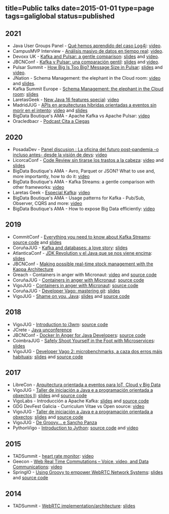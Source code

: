 title=Public talks
date=2015-01-01
type=page
tags=galiglobal
status=published
---------

## 2021

- Java User Groups Panel - [Qué hemos aprendido del caso Log4j](https://www.meetup.com/es-ES/CorunaJUG/events/282806987/): [video](https://www.youtube.com/watch?v=3iCw7kUfmCc).
- CampusMVP Interview - [Análisis masivo de datos en tiempo real](https://www.linkedin.com/feed/update/urn:li:activity:6863414766682161152/): [video](https://www.youtube.com/watch?v=CDs1Svbtb9s).
- Devoxx UK - [Kafka and Pulsar: a gentle comparison](https://www.devoxx.co.uk/talk/?id=9709): [slides](https://docs.google.com/presentation/d/1-lJWwvtjyBrSckzAgr0B5srlbd0OKHMfjFHim9uhd7E/edit?usp=sharing) and [video](https://www.youtube.com/watch?v=ww59G2QXXxc).
- JBCNConf - [Kafka y Pulsar: una comparación gentil](https://www.jbcnconf.com/2021/infoSpeaker.html?ref=2b14d512d954c54d2bce56f69c2a7e1b755bee2f): [slides](https://docs.google.com/presentation/d/11AIyMZ3GCG6-2krQYFI99gE4_unWPqpJM-fAkPGw8Vc/edit?usp=sharing) and [video](https://www.youtube.com/watch?v=9JbYPY4wW_o).
- Pulsar Summit - [How Big Is Too Big? Message Size in Pulsar](https://www.na2021.pulsar-summit.org/all-talks/how-big-is-too-big%3F-message-size-in-pulsar): [slides](https://docs.google.com/presentation/d/17YzgJmjy32piWA72OrW88x329SF_1HHSJJtfdqhq0W8/edit?usp=sharing) and [video](https://www.youtube.com/watch?v=Mispc4z2OHg).
- JNation - Schema Management: the elephant in the Cloud room: [video](https://youtu.be/qWRiblQkJeg?t=989) and [slides](https://docs.google.com/presentation/d/11AIyMZ3GCG6-2krQYFI99gE4_unWPqpJM-fAkPGw8Vc/edit?usp=sharing).
- Kafka Summit Europe - [Schema Management: the elephant in the Cloud room](https://www.kafka-summit.org/sessions/schema-management-the-elephant-in-the-cloud-room): [slides](https://docs.google.com/presentation/d/1e2T-KrOLMxIWK-AOq1i4rMPT0hu38Am_7wI6IU2xq2M/edit?usp=sharing)
- LaretasGeek - [New Java 16 features special](https://www.meetup.com/CorunaJUG/events/277493329/): [video](https://www.youtube.com/watch?v=JoKTs_F4PTs)
- MadridJUG - [APIs en arquitecturas híbridas orientadas a eventos sin morir en el intento](https://www.meetup.com/MadridJUG/events/276514609/): [video](https://www.youtube.com/watch?v=avSI_9Ex3QQ) and [slides](https://docs.google.com/presentation/d/1qYy6dUmJIr8KZtNXR5n9kS7FcgAU5oiXfKMGhkkqogI/edit?usp=sharing)
- BigData Boutique's AMA - Apache Kafka vs Apache Pulsar: [video](https://www.youtube.com/watch?v=GUgAxaO92UY)
- Oracledbacr - [Podcast Cita a Ciegas](https://open.spotify.com/episode/4Uyzyosb4kWvVEbkKqaavI?si=xjPHhf3sRV-2d39fKw0cAQ&nd=1)

## 2020

- PosadaDev - [Panel discusion : La oficina del futuro post-pandemia -o incluso antes- desde la visión de devs](https://convoca.dev/posadev-2020/talk/GZAA8K/): [video](https://youtu.be/fBmiacbdRpE?t=10447)
- LicorcaConf - [Code Review sin tirarse los trastos a la cabeza](https://compostelatech.org/licorcaconf): [video](https://youtu.be/zoaA6ruNhbI?t=1667) and [slides](https://docs.google.com/presentation/d/1zj0pcTbapkHXBFvY43oPZcnHAUupDO9np06pH8Ta6ro/edit?usp=sharing)
- BigData Boutique's AMA - Avro, Parquet or JSON? What to use and, more importantly, how to do it: [video](https://www.youtube.com/watch?v=9-HkE6XNgo8)
- BigData Boutique's AMA - Kafka Streams: a gentle comparison with other frameworks: [video](https://www.youtube.com/watch?v=KRg7jC4EElw)
- Laretas Geek - [Especial Kafka](https://www.meetup.com/CorunaJUG/events/273296959/): [video](https://www.youtube.com/watch?v=L25ryiRmTYQ)
- BigData Boutique's AMA - Usage patterns for Kafka - Pub/Sub, Observer, CQRS and more: [video](https://www.youtube.com/watch?v=mAc7XANAuCo)
- BigData Boutique's AMA - How to expose Big Data efficiently: [video](https://www.youtube.com/watch?v=sH7k5GZ3q00)

## 2019

* CommitConf - [Everything you need to know about Kafka Streams](https://www.koliseo.com/events/commit-2019/r4p/5106829466009600/agenda#/5690945286701056/5662893479559168): [source code](https://github.com/antonmry/kafka-streams-workshop) and [slides](https://docs.google.com/presentation/d/1si7FqPx9hh9e_Ut_kaGFOOJ9ZqLhZa2mvI1YWlDB34s/edit?usp=sharing)
* CoruñaJUG - [Kafka and databases: a love story](https://www.meetup.com/CorunaJUG/events/266199847/): [slides](https://docs.google.com/presentation/d/1QVx3BnoOh0AxqNVPr2H76TJU9-thL2SiGQNqRtjbw_w/edit?usp=sharing)
* AtlanticaConf - [JDK Revolution y el Java que se nos viene encima](https://www.atlanticaconf.com/): [slides](https://docs.google.com/presentation/d/1ha_lbbIhzv0KqwqjmkkCb9GNEPLv_JQfAV6yyVK3tA8/edit?usp=sharing)
* JBCNConf - [Making possible real-time stock management with the Kappa Architecture](https://www.jbcnconf.com/2019/infoTalk.html?id=5caa579738da161235721c42)
* Greach - Containers in anger with Micronaut: [video](https://www.youtube.com/watch?v=2GqK7iy1dWM) and [source code](https://github.com/antonmry/micronaut-app)
* CoruñaJUG - [Containers in anger with Micronaut](https://www.meetup.com/CorunaJUG/events/259528344/): [source code](https://github.com/antonmry/micronaut-app)
* VigoJUG - [Containers in anger with Micronaut](https://www.meetup.com/VigoJUG/events/259527600/): [source code](https://github.com/antonmry/micronaut-app)
* CoruñaJUG - [Developer Vago: mastering git](https://www.meetup.com/CorunaJUG/events/258092694/): [slides](https://drive.google.com/file/d/1hqOyHMeDmeXL2OFsvAGFGfzIgkbzSElr/view)
* VigoJUG - [Shame on you, Java](https://www.meetup.com/VigoJUG/events/257533396/): [slides](https://antonmry.github.io/talk-vigojug-2017-shame-on-you-java/#/) and [source code](https://github.com/antonmry/talk-vigojug-2017-shame-on-you-java)

## 2018

* VigoJUG - [Introduction to i3wm](https://www.meetup.com/VigoJUG/events/255662689/): [source code](https://github.com/antonmry/dotfiles)
* JCrete - [Java unconference](https://www.jcrete.org/category/jcrete-2018/)
* JBCNConf - [Docker In Anger for Java Developers](https://www.jbcnconf.com/2018/infoTalk.html?id=43): [source code](https://github.com/antonmry/docker-java-workshop)
* CoimbraJUG - [Safely Shoot Yourself in the Foot with Microservices](https://www.meetup.com/Coimbra-JUG/events/250175880/): [slides](https://drive.google.com/file/d/1Nd7mjJOotZfigPBuYa2gxh4v-7iFBTBp/view)
* VigoJUG - [Developer Vago 2: microbenchmarks, a caza dos erros máis habituais](https://www.meetup.com/VigoJUG/events/246838531/): [slides](http://www.vigojug.org/developer-vago-2-micro-benchmarking/#/) and [source code](https://github.com/vigojug/developer-vago-2-micro-benchmarking)

## 2017

* LibreCon - [Arquitectura orientada a eventos para IoT, Cloud y Big Data](http://galicia2017.librecon.io/ponentes/#amrodriguez)
* VigoJUG - [Taller de iniciación a Java e a programación orientada a obxectos II](https://www.meetup.com/VigoJUG/events/241904216/): [slides](http://www.vigojug.org/taller-iniciacion-2/) and [source code](https://github.com/vigojug/taller-iniciacion-2)
* VigoLabs - Introducción a Apache Kafka: [slides](https://antonmry.github.io/talk-vigotech-2017-introduction-to-apache-kafka/#/) and [source code](https://github.com/antonmry/talk-vigotech-2017-introduction-to-apache-kafka)
* GDG DevFest Galicia - Curriculum Vitae vs Open source: [video](https://www.youtube.com/watch?v=8vrrFYfByWE)
* VigoJUG - [Taller de iniciación a Java e a programación orientada a obxectos](https://www.meetup.com/VigoJUG/events/239717467/): [slides](http://www.vigojug.org/taller-iniciacion-1/#/) and [source code](https://github.com/vigojug/taller-iniciacion-1)
* VigoJUG - [De Groovy... e Sancho Panza](https://www.meetup.com/VigoJUG/events/238120078/)
* PythonVigo - [Introduction to Jython](/blog/2017/20170401-Speaking-about-jython-in-Python-Vigo.html): [source code](https://github.com/antonmry/talk-pythonvigo-2017-introduction-to-jython) and [video](https://www.youtube.com/watch?v=FwgpPsiYg_o&feature=emb_title)

## 2015

* TADSummit - [heart rate monitor](/blog/2015/Oracle-Preworkshop-and-TADSummit-2015.html): [video](https://www.youtube.com/watch?v=ao9GRo5cjxM&feature=emb_title)
* Geecon - [Web Real Time Commutations – Voice, video, and Data Communications](/blog/2015/A-look-back-to-Geecon-2015.html): [video](https://vimeo.com/131761796)
* SpringIO - [Using Groovy to empower WebRTC Network Systems](/blog/2015/SpringIO-2015-a-great-event-for-a-great-community.html): [slides](https://www.slideshare.net/antonry/spring-io-2015anton-r-yusteusing-groovy-to-empower-webrtc-netwok-systems) and [source code](https://github.com/antonmry/SpringIOWebRTCSampleApp)

## 2014

* TADSummit - [WebRTC implementation/architecture](/blog/2014/Oracle-Preworkshop-TADSummit-2014.html): [slides](https://www.slideshare.net/antonry/webrtc-preconference-oracle-workshop-v3)
